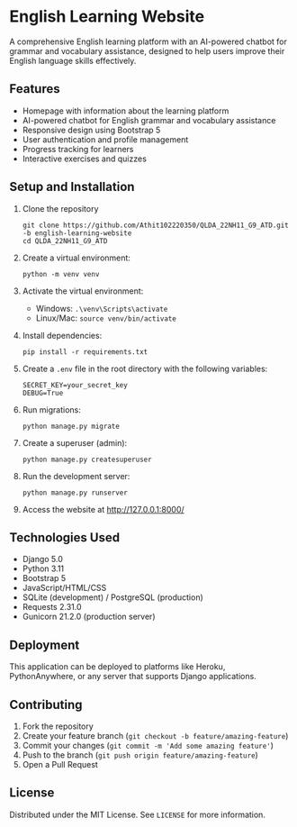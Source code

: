 # English Learning Website

A comprehensive English learning platform with an AI-powered chatbot for grammar and vocabulary assistance, designed to help users improve their English language skills effectively.

## Features

- Homepage with information about the learning platform
- AI-powered chatbot for English grammar and vocabulary assistance
- Responsive design using Bootstrap 5
- User authentication and profile management
- Progress tracking for learners
- Interactive exercises and quizzes

## Setup and Installation

1. Clone the repository
   ```
   git clone https://github.com/Athit102220350/QLDA_22NH11_G9_ATD.git -b english-learning-website
   cd QLDA_22NH11_G9_ATD
   ```

2. Create a virtual environment:
   ```
   python -m venv venv
   ```

3. Activate the virtual environment:
   - Windows: `.\venv\Scripts\activate`
   - Linux/Mac: `source venv/bin/activate`

4. Install dependencies:
   ```
   pip install -r requirements.txt
   ```

5. Create a `.env` file in the root directory with the following variables:
   ```
   SECRET_KEY=your_secret_key
   DEBUG=True
   ```

6. Run migrations:
   ```
   python manage.py migrate
   ```

7. Create a superuser (admin):
   ```
   python manage.py createsuperuser
   ```

8. Run the development server:
   ```
   python manage.py runserver
   ```

9. Access the website at http://127.0.0.1:8000/

## Technologies Used

- Django 5.0
- Python 3.11
- Bootstrap 5
- JavaScript/HTML/CSS
- SQLite (development) / PostgreSQL (production)
- Requests 2.31.0
- Gunicorn 21.2.0 (production server)

## Deployment

This application can be deployed to platforms like Heroku, PythonAnywhere, or any server that supports Django applications.

## Contributing

1. Fork the repository
2. Create your feature branch (`git checkout -b feature/amazing-feature`)
3. Commit your changes (`git commit -m 'Add some amazing feature'`)
4. Push to the branch (`git push origin feature/amazing-feature`)
5. Open a Pull Request

## License

Distributed under the MIT License. See `LICENSE` for more information.
